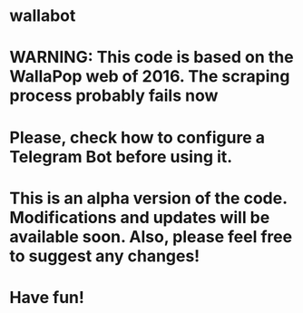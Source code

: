 # wallabot

# WARNING: This code is based on the WallaPop web of 2016. The scraping process probably fails now
# Please, check how to configure a Telegram Bot before using it. 
# This is an alpha version of the code. Modifications and updates will be available soon. Also, please feel free to suggest any changes!
# Have fun!
